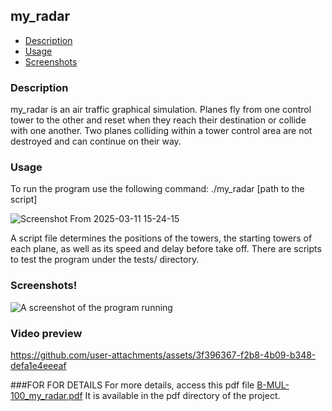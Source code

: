 ## my_radar

- [Description](#description)
- [Usage](#usage)
- [Screenshots](#screenshots)

### Description

my_radar is an air traffic graphical simulation.
Planes fly from one control tower to the other and reset when they reach their
destination or collide with one another.
Two planes colliding within a tower control area are not destroyed and can
continue on their way.

### Usage

To run the program use the following command: ./my_radar [path to the script]

![Screenshot From 2025-03-11 15-24-15](https://github.com/user-attachments/assets/bdcd1235-129e-49a3-a34c-c6c4286c7308)


A script file determines the positions of the towers, the starting towers of
each plane, as well as its speed and delay before take off.
There are scripts to test the program under the tests/ directory.

### Screenshots!
![A screenshot of the program running](https://github.com/user-attachments/assets/bdac4a23-0be5-441c-9abb-e5a9657e1bdb)

### Video preview

https://github.com/user-attachments/assets/3f396367-f2b8-4b09-b348-defa1e4eeeaf

###FOR FOR DETAILS
For more details, access this pdf file [B-MUL-100_my_radar.pdf](https://github.com/user-attachments/files/19187911/B-MUL-100_my_radar.pdf) 
It is available in the pdf directory of the project.



